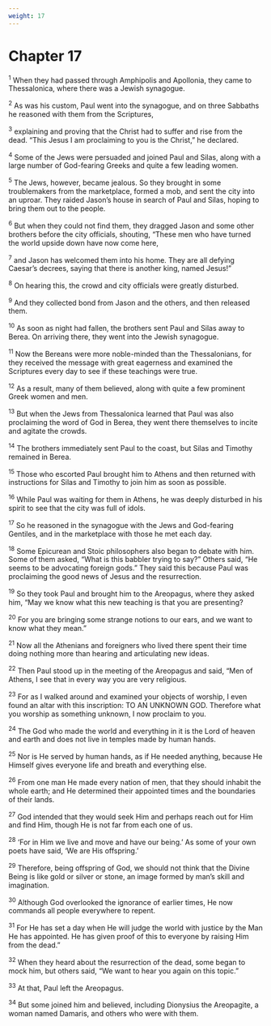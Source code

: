 ```yaml
---
weight: 17
---
```


# Chapter 17

<sup>1</sup> When they had passed through Amphipolis and Apollonia, they came to Thessalonica, where there was a Jewish synagogue. 

<sup>2</sup> As was his custom, Paul went into the synagogue, and on three Sabbaths he reasoned with them from the Scriptures, 

<sup>3</sup> explaining and proving that the Christ had to suffer and rise from the dead. “This Jesus I am proclaiming to you is the Christ,” he declared. 

<sup>4</sup> Some of the Jews were persuaded and joined Paul and Silas, along with a large number of God-fearing Greeks and quite a few leading women. 

<sup>5</sup> The Jews, however, became jealous. So they brought in some troublemakers from the marketplace, formed a mob, and sent the city into an uproar. They raided Jason’s house in search of Paul and Silas, hoping to bring them out to the people. 

<sup>6</sup> But when they could not find them, they dragged Jason and some other brothers before the city officials, shouting, “These men who have turned the world upside down have now come here, 

<sup>7</sup> and Jason has welcomed them into his home. They are all defying Caesar’s decrees, saying that there is another king, named Jesus!” 

<sup>8</sup> On hearing this, the crowd and city officials were greatly disturbed. 

<sup>9</sup> And they collected bond from Jason and the others, and then released them. 

<sup>10</sup> As soon as night had fallen, the brothers sent Paul and Silas away to Berea. On arriving there, they went into the Jewish synagogue. 

<sup>11</sup> Now the Bereans were more noble-minded than the Thessalonians, for they received the message with great eagerness and examined the Scriptures every day to see if these teachings were true. 

<sup>12</sup> As a result, many of them believed, along with quite a few prominent Greek women and men. 

<sup>13</sup> But when the Jews from Thessalonica learned that Paul was also proclaiming the word of God in Berea, they went there themselves to incite and agitate the crowds. 

<sup>14</sup> The brothers immediately sent Paul to the coast, but Silas and Timothy remained in Berea. 

<sup>15</sup> Those who escorted Paul brought him to Athens and then returned with instructions for Silas and Timothy to join him as soon as possible. 

<sup>16</sup> While Paul was waiting for them in Athens, he was deeply disturbed in his spirit to see that the city was full of idols. 

<sup>17</sup> So he reasoned in the synagogue with the Jews and God-fearing Gentiles, and in the marketplace with those he met each day. 

<sup>18</sup> Some Epicurean and Stoic philosophers also began to debate with him. Some of them asked, “What is this babbler trying to say?” Others said, “He seems to be advocating foreign gods.” They said this because Paul was proclaiming the good news of Jesus and the resurrection. 

<sup>19</sup> So they took Paul and brought him to the Areopagus, where they asked him, “May we know what this new teaching is that you are presenting? 

<sup>20</sup> For you are bringing some strange notions to our ears, and we want to know what they mean.” 

<sup>21</sup> Now all the Athenians and foreigners who lived there spent their time doing nothing more than hearing and articulating new ideas. 

<sup>22</sup> Then Paul stood up in the meeting of the Areopagus and said, “Men of Athens, I see that in every way you are very religious. 

<sup>23</sup> For as I walked around and examined your objects of worship, I even found an altar with this inscription: TO AN UNKNOWN GOD. Therefore what you worship as something unknown, I now proclaim to you. 

<sup>24</sup> The God who made the world and everything in it is the Lord of heaven and earth and does not live in temples made by human hands. 

<sup>25</sup> Nor is He served by human hands, as if He needed anything, because He Himself gives everyone life and breath and everything else. 

<sup>26</sup> From one man He made every nation of men, that they should inhabit the whole earth; and He determined their appointed times and the boundaries of their lands. 

<sup>27</sup> God intended that they would seek Him and perhaps reach out for Him and find Him, though He is not far from each one of us. 

<sup>28</sup> ‘For in Him we live and move and have our being.’ As some of your own poets have said, ‘We are His offspring.’ 

<sup>29</sup> Therefore, being offspring of God, we should not think that the Divine Being is like gold or silver or stone, an image formed by man’s skill and imagination. 

<sup>30</sup> Although God overlooked the ignorance of earlier times, He now commands all people everywhere to repent. 

<sup>31</sup> For He has set a day when He will judge the world with justice by the Man He has appointed. He has given proof of this to everyone by raising Him from the dead.” 

<sup>32</sup> When they heard about the resurrection of the dead, some began to mock him, but others said, “We want to hear you again on this topic.” 

<sup>33</sup> At that, Paul left the Areopagus. 

<sup>34</sup> But some joined him and believed, including Dionysius the Areopagite, a woman named Damaris, and others who were with them. 


